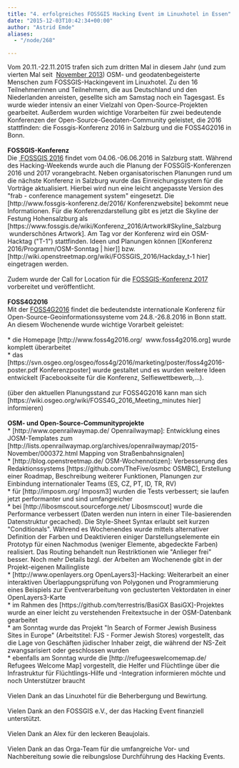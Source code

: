 ```yaml
---
title: "4. erfolgreiches FOSSGIS Hacking Event im Linuxhotel in Essen"
date: "2015-12-03T10:42:34+00:00"
author: "Astrid Emde"
aliases:
  - "/node/268"

---
```


<div id="cke_pastebin">
	Vom 20.11.-22.11.2015 trafen sich zum dritten Mal in diesem Jahr (und zum vierten Mal seit &nbsp;<a href="http://www.fossgis.de/wiki/FOSSGIS_Hacking_Event_2013">November 2013</a>) OSM- und geodatenbegeisterte Menschen zum FOSSGIS-Hackingevent im Linuxhotel. Zu den 16 Teilnehmerinnen und Teilnehmern, die aus Deutschland und den Niederlanden anreisten, gesellte sich am Samstag noch ein Tagesgast. Es wurde wieder intensiv an einer Vielzahl von Open-Source-Projekten gearbeitet. Außerdem wurden wichtige Vorarbeiten für zwei bedeutende Konferenzen der Open-Source-Geodaten-Community geleistet, die 2016 stattfinden: die Fossgis-Konferenz 2016 in Salzburg und die FOSS4G2016 in Bonn.</div>
<div id="cke_pastebin">
	&nbsp;</div>
<div id="cke_pastebin">
	<strong>FOSSGIS-Konferenz</strong></div>
<div id="cke_pastebin">
	Die <a href="http://www.fossgis-konferenz.de/2016">&nbsp;FOSSGIS 2016</a> findet vom 04.06.-06.06.2016 in Salzburg statt. Während des Hacking-Weekends wurde auch die Planung der FOSSGIS-Konferenzen 2016 und 2017 vorangebracht. Neben organisatorischen Planungen rund um die nächste Konferenz in Salzburg wurde das Einreichungssystem für die Vorträge aktualisiert. Hierbei wird nun eine leicht angepasste Version des &quot;frab - conference management system&quot; eingesetzt. Die [http://www.fossgis-konferenz.de/2016/ Konferenzwebsite] bekommt neue Informationen. Für die Konferenzdarstellung gibt es jetzt die Skyline der Festung Hohensalzburg als [https://www.fossgis.de/wiki/Konferenz_2016/Artwork#Skyline_Salzburg &nbsp;wunderschönes Artwork]. Am Tag vor der Konferenz wird ein OSM-Hacktag (&quot;T-1&quot;) stattfinden. Ideen und Planungen können [[Konferenz 2016/Programm/OSM-Sonntag | hier]] bzw. [http://wiki.openstreetmap.org/wiki/FOSSGIS_2016/Hackday_t-1 hier] eingetragen werden.</div>
<div id="cke_pastebin">
	&nbsp;</div>
<div id="cke_pastebin">
	Zudem wurde der Call for Location für die <a href="http://www.fossgis-konferenz.de/2017">FOSSGIS-Konferenz 2017 </a>vorbereitet und veröffentlicht.</div>
<div id="cke_pastebin">
	&nbsp;</div>
<div id="cke_pastebin">
	<strong>FOSS4G2016</strong></div>
<div id="cke_pastebin">
	Mit der <a href="http://www.foss4g2016.org">FOSS4G2016</a>&nbsp;findet die bedeutendste internationale Konferenz für Open-Source-Geoinformationssysteme vom 24.8.-26.8.2016 in Bonn statt. An diesem Wochenende wurde wichtige Vorarbeit geleistet:</div>
<div id="cke_pastebin">
	&nbsp;</div>
<div id="cke_pastebin">
	* die Homepage [http://www.foss4g2016.org/ &nbsp;www.foss4g2016.org] wurde komplett überarbeitet</div>
<div id="cke_pastebin">
	* das [https://svn.osgeo.org/osgeo/foss4g/2016/marketing/poster/foss4g2016-poster.pdf Konferenzposter] wurde gestaltet und es wurden weitere Ideen entwickelt (Facebookseite für die Konferenz, Selfiewettbewerb,...).</div>
<div id="cke_pastebin">
	&nbsp;</div>
<div id="cke_pastebin">
	(über den aktuellen Planungsstand zur FOSS4G2016 kann man sich [https://wiki.osgeo.org/wiki/FOSS4G_2016_Meeting_minutes hier] informieren)</div>
<div id="cke_pastebin">
	&nbsp;</div>
<div id="cke_pastebin">
	<strong>OSM- und Open-Source-Communityprojekte</strong></div>
<div id="cke_pastebin">
	* [http://www.openrailwaymap.de/ Openrailwaymap]: Entwicklung eines JOSM-Templates zum [http://lists.openrailwaymap.org/archives/openrailwaymap/2015-November/000372.html Mapping von Straßenbahnsignalen]</div>
<div id="cke_pastebin">
	* [http://blog.openstreetmap.de/ OSM-Wochennotizen]: Verbesserung des Redaktionssystems [https://github.com/TheFive/osmbc OSMBC], Erstellung einer Roadmap, Beschreibung weiterer Funktionen, Planungen zur Einbindung internationaler Teams (ES, CZ, PT, ID, TR, RV)</div>
<div id="cke_pastebin">
	* für [http://imposm.org/ Imposm3] wurden die Tests verbessert; sie laufen jetzt performanter und sind umfangreicher</div>
<div id="cke_pastebin">
	* bei [http://libosmscout.sourceforge.net/ Libosmscout] wurde die Performance verbessert (Daten werden nun intern in einer Tile-basierenden Datenstruktur gecached). Die Style-Sheet Syntax erlaubt seit kurzen &quot;Conditionals&quot;. Während es Wochenendes wurde mittels alternativer Definition der Farben und Deaktivieren einiger Darstellungselemente ein Prototyp für einen Nachmodus (weniger Elemente, abgedeckte Farben) realisiert. Das Routing behandelt nun Restriktionen wie &quot;Anlieger frei&quot; besser. Noch mehr Details bzgl. der Arbeiten am Wochenende gibt in der Projekt-eigenen Mailingliste</div>
<div id="cke_pastebin">
	* [http://www.openlayers.org OpenLayers3]-Hacking: Weiterarbeit an einer interaktiven &Uuml;berlappungsprüfung von Polygonen und Programmierung eines Beispiels zur Eventverarbeitung von geclusterten Vektordaten in einer OpenLayers3-Karte</div>
<div id="cke_pastebin">
	* im Rahmen des [https://github.com/terrestris/BasiGX BasiGX]-Projektes wurde an einer leicht zu verstehenden Freitextsuche in der OSM-Datenbank gearbeitet</div>
<div id="cke_pastebin">
	* am Sonntag wurde das Projekt &quot;In Search of Former Jewish Business Sites in Europe&quot; (Arbeitstitel: FJS - Former Jewish Stores) vorgestellt, das die Lage von Geschäften jüdischer Inhaber zeigt, die während der NS-Zeit zwangsarisiert oder geschlossen wurden</div>
<div id="cke_pastebin">
	* ebenfalls am Sonntag wurde die [http://refugeeswelcomemap.de/ Refugees Welcome Map] vorgestellt, die Helfer und Flüchtlinge über die Infrastruktur für Flüchtlings-Hilfe und -Integration informieren möchte und noch Unterstützer braucht</div>
<div id="cke_pastebin">
	&nbsp;</div>
<div id="cke_pastebin">
	Vielen Dank an das Linuxhotel für die Beherbergung und Bewirtung.</div>
<div id="cke_pastebin">
	&nbsp;</div>
<div id="cke_pastebin">
	Vielen Dank an den FOSSGIS e.V., der das Hacking Event finanziell unterstützt.</div>
<div id="cke_pastebin">
	&nbsp;</div>
<div id="cke_pastebin">
	Vielen Dank an Alex für den leckeren Beaujolais.</div>
<div id="cke_pastebin">
	&nbsp;</div>
<div id="cke_pastebin">
	Vielen Dank an das Orga-Team für die umfangreiche Vor- und Nachbereitung sowie die reibungslose Durchführung des Hacking Events.</div>
